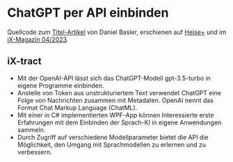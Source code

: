 # ChatGPT per API einbinden

Quellcode zum [Titel-Artikel](https://www.heise.de/select/ix/2023/4/2303109135234569183) von Daniel Basler, erschienen auf [Heise+](Platzhalter) und im [iX-Magazin 04/2023](https://www.heise.de/select/ix/2023/4).

## iX-tract
- Mit der OpenAI-API lässt sich das ChatGPT-Modell gpt-3.5-turbo in eigene Programme einbinden.
- Anstelle von Token aus unstrukturiertem Text verwendet ChatGPT eine Folge von Nachrichten zusammen mit Metadaten. OpenAI nennt das Format Chat Markup Language (ChatML).
- Mit einer in C# implementierten WPF-App können Interessierte erste Erfahrungen
mit dem Einbinden der Sprach-KI in eigene Anwendungen sammeln.
- Durch Zugriff auf verschiedene Modellparameter bietet die API die Möglichkeit, den
Umgang mit Sprachmodellen zu erlernen und zu verbessern.
